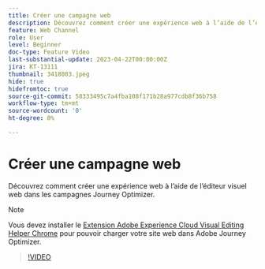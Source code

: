 ```yaml
---
title: Créer une campagne web
description: Découvrez comment créer une expérience web à l’aide de l’éditeur visuel web dans les campagnes Journey Optimizer.
feature: Web Channel
role: User
level: Beginner
doc-type: Feature Video
last-substantial-update: 2023-04-22T00:00:00Z
jira: KT-13111
thumbnail: 3418803.jpeg
hide: true
hidefromtoc: true
source-git-commit: 58333495c7a4fba108f171b28a977cdb8f36b758
workflow-type: tm+mt
source-wordcount: '0'
ht-degree: 0%

---
```



# Créer une campagne web

Découvrez comment créer une expérience web à l’aide de l’éditeur visuel web dans les campagnes Journey Optimizer.

>[!NOTE]
> Vous devez installer le [Extension Adobe Experience Cloud Visual Editing Helper Chrome](https://chrome.google.com/webstore/detail/adobe-experience-cloud-vi/kgmjjkfjacffaebgpkpcllakjifppnca) pour pouvoir charger votre site web dans Adobe Journey Optimizer.

>[!VIDEO](https://video.tv.adobe.com/v/3418803/?quality=12&learn=on)
